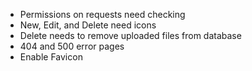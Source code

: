 - Permissions on requests need checking
- New, Edit, and Delete need icons
- Delete needs to remove uploaded files from database
- 404 and 500 error pages
- Enable Favicon